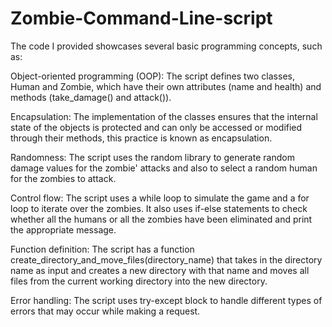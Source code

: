 # Zombie-Command-Line-script
The code I provided showcases several basic programming concepts, such as:

Object-oriented programming (OOP): The script defines two classes, Human and Zombie, which have their own attributes (name and health) and methods (take_damage() and attack()).

Encapsulation: The implementation of the classes ensures that the internal state of the objects is protected and can only be accessed or modified through their methods, this practice is known as encapsulation.

Randomness: The script uses the random library to generate random damage values for the zombie' attacks and also to select a random human for the zombies to attack.

Control flow: The script uses a while loop to simulate the game and a for loop to iterate over the zombies. It also uses if-else statements to check whether all the humans or all the zombies have been eliminated and print the appropriate message.

Function definition: The script has a function create_directory_and_move_files(directory_name) that takes in the directory name as input and creates a new directory with that name and moves all files from the current working directory into the new directory.

Error handling: The script uses try-except block to handle different types of errors that may occur while making a request.
